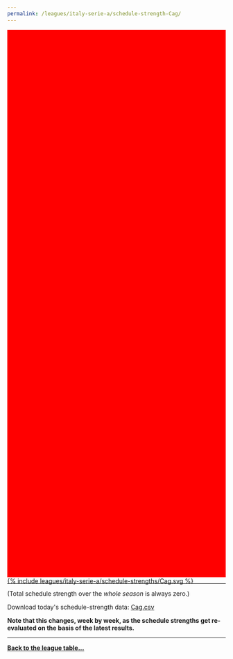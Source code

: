 ```yaml
---
permalink: /leagues/italy-serie-a/schedule-strength-Cag/
---
```


<style>
.svg-wrap {
    background-color:red;
    height:0;
    padding-top:250%; /* 350px/550px */
    position: relative;
}

svg {
    background-color: white;
    height: 100%;
    display:block;
    width: 100%;
    position: absolute;
    top:0;
    left:0;
}
</style>


<div class="svg-wrap">
{% include leagues/italy-serie-a/schedule-strengths/Cag.svg %}
</div>

-----

(Total schedule strength over the *whole season* is always zero.)


Download today's schedule-strength data: [Cag.csv](/assets/leagues/italy-serie-a/2023/schedule-strengths/Cag.csv)

**Note that this changes, week by week, as the schedule strengths get re-evaluated on the
basis of the latest results.**

-----

[**Back to the league table...**](/leagues/italy-serie-a)


